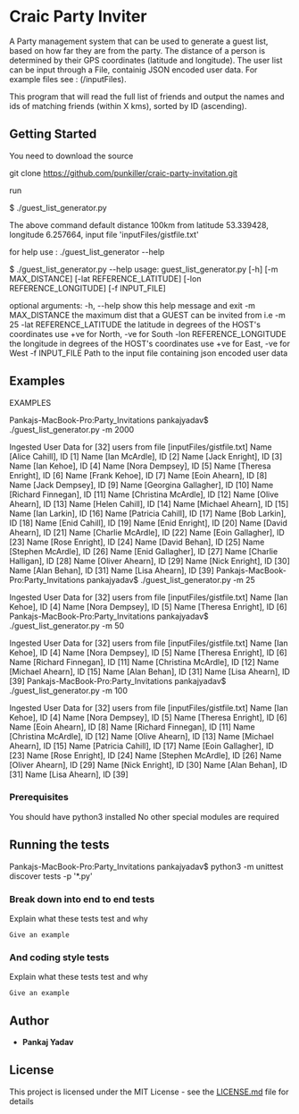 # Craic Party Inviter

A Party management system that can be used to generate a guest list, based on how far they are from the party.
The distance of a person is determined by their GPS coordinates (latitude and longitude).
The user list can be input through a File, containig JSON encoded user data.
For example files see : (/inputFiles). 

This program that will read the full list of friends and output the names and ids of matching friends (within X kms), sorted by ID (ascending).

## Getting Started

You need to download the source

git clone https://github.com/punkiller/craic-party-invitation.git

run 

$ ./guest_list_generator.py

The above command default distance 100km from latitude 53.339428, longitude 6.257664, input file 'inputFiles/gistfile.txt'

for help use : 
./guest_list_generator --help

$ ./guest_list_generator.py --help
usage: guest_list_generator.py [-h] [-m MAX_DISTANCE]
                               [-lat REFERENCE_LATITUDE]
                               [-lon REFERENCE_LONGITUDE] [-f INPUT_FILE]

optional arguments:
  -h, --help            show this help message and exit
  -m MAX_DISTANCE       the maximum dist that a GUEST can be invited from i.e
                        -m 25
  -lat REFERENCE_LATITUDE
                        the latitude in degrees of the HOST's coordinates use
                        +ve for North, -ve for South
  -lon REFERENCE_LONGITUDE
                        the longitude in degrees of the HOST's coordinates use
                        +ve for East, -ve for West
  -f INPUT_FILE         Path to the input file containing json encoded user
                        data


## Examples


EXAMPLES

Pankajs-MacBook-Pro:Party_Invitations pankajyadav$ ./guest_list_generator.py -m 2000  

Ingested User Data for [32] users from file [inputFiles/gistfile.txt]
Name [Alice Cahill], ID [1]
Name [Ian McArdle], ID [2]
Name [Jack Enright], ID [3]
Name [Ian Kehoe], ID [4]
Name [Nora Dempsey], ID [5]
Name [Theresa Enright], ID [6]
Name [Frank Kehoe], ID [7]
Name [Eoin Ahearn], ID [8]
Name [Jack Dempsey], ID [9]
Name [Georgina Gallagher], ID [10]
Name [Richard Finnegan], ID [11]
Name [Christina McArdle], ID [12]
Name [Olive Ahearn], ID [13]
Name [Helen Cahill], ID [14]
Name [Michael Ahearn], ID [15]
Name [Ian Larkin], ID [16]
Name [Patricia Cahill], ID [17]
Name [Bob Larkin], ID [18]
Name [Enid Cahill], ID [19]
Name [Enid Enright], ID [20]
Name [David Ahearn], ID [21]
Name [Charlie McArdle], ID [22]
Name [Eoin Gallagher], ID [23]
Name [Rose Enright], ID [24]
Name [David Behan], ID [25]
Name [Stephen McArdle], ID [26]
Name [Enid Gallagher], ID [27]
Name [Charlie Halligan], ID [28]
Name [Oliver Ahearn], ID [29]
Name [Nick Enright], ID [30]
Name [Alan Behan], ID [31]
Name [Lisa Ahearn], ID [39]
Pankajs-MacBook-Pro:Party_Invitations pankajyadav$ ./guest_list_generator.py -m 25  

Ingested User Data for [32] users from file [inputFiles/gistfile.txt]
Name [Ian Kehoe], ID [4]
Name [Nora Dempsey], ID [5]
Name [Theresa Enright], ID [6]
Pankajs-MacBook-Pro:Party_Invitations pankajyadav$ ./guest_list_generator.py -m 50

Ingested User Data for [32] users from file [inputFiles/gistfile.txt]
Name [Ian Kehoe], ID [4]
Name [Nora Dempsey], ID [5]
Name [Theresa Enright], ID [6]
Name [Richard Finnegan], ID [11]
Name [Christina McArdle], ID [12]
Name [Michael Ahearn], ID [15]
Name [Alan Behan], ID [31]
Name [Lisa Ahearn], ID [39]
Pankajs-MacBook-Pro:Party_Invitations pankajyadav$ ./guest_list_generator.py -m 100

Ingested User Data for [32] users from file [inputFiles/gistfile.txt]
Name [Ian Kehoe], ID [4]
Name [Nora Dempsey], ID [5]
Name [Theresa Enright], ID [6]
Name [Eoin Ahearn], ID [8]
Name [Richard Finnegan], ID [11]
Name [Christina McArdle], ID [12]
Name [Olive Ahearn], ID [13]
Name [Michael Ahearn], ID [15]
Name [Patricia Cahill], ID [17]
Name [Eoin Gallagher], ID [23]
Name [Rose Enright], ID [24]
Name [Stephen McArdle], ID [26]
Name [Oliver Ahearn], ID [29]
Name [Nick Enright], ID [30]
Name [Alan Behan], ID [31]
Name [Lisa Ahearn], ID [39]


### Prerequisites

You should have python3 installed 
No other special modules are required

## Running the tests
Pankajs-MacBook-Pro:Party_Invitations pankajyadav$ python3 -m unittest discover tests -p '*.py'

### Break down into end to end tests

Explain what these tests test and why

```
Give an example
```

### And coding style tests

Explain what these tests test and why

```
Give an example
```
## Author

* **Pankaj Yadav**

## License

This project is licensed under the MIT License - see the [LICENSE.md](LICENSE.md) file for details
